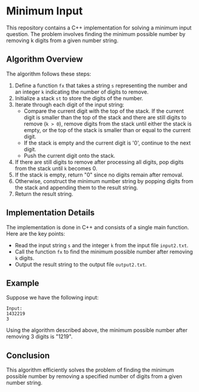 # Minimum Input

This repository contains a C++ implementation for solving a minimum input question. The problem involves finding the minimum possible number by removing k digits from a given number string.

## Algorithm Overview

The algorithm follows these steps:

1. Define a function `fx` that takes a string `s` representing the number and an integer `k` indicating the number of digits to remove.
2. Initialize a stack `st` to store the digits of the number.
3. Iterate through each digit of the input string:
   - Compare the current digit with the top of the stack. If the current digit is smaller than the top of the stack and there are still digits to remove (`k > 0`), remove digits from the stack until either the stack is empty, or the top of the stack is smaller than or equal to the current digit.
   - If the stack is empty and the current digit is '0', continue to the next digit.
   - Push the current digit onto the stack.
4. If there are still digits to remove after processing all digits, pop digits from the stack until `k` becomes 0.
5. If the stack is empty, return "0" since no digits remain after removal.
6. Otherwise, construct the minimum number string by popping digits from the stack and appending them to the result string.
7. Return the result string.

## Implementation Details

The implementation is done in C++ and consists of a single main function. Here are the key points:

- Read the input string `s` and the integer `k` from the input file `input2.txt`.
- Call the function `fx` to find the minimum possible number after removing `k` digits.
- Output the result string to the output file `output2.txt`.

## Example

Suppose we have the following input:

```
Input:
1432219
3

```

Using the algorithm described above, the minimum possible number after removing 3 digits is "1219".

## Conclusion

This algorithm efficiently solves the problem of finding the minimum possible number by removing a specified number of digits from a given number string.